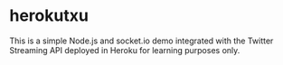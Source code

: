 herokutxu
=========

This is a simple Node.js and socket.io demo integrated with the Twitter Streaming API deployed in Heroku for learning purposes only.
